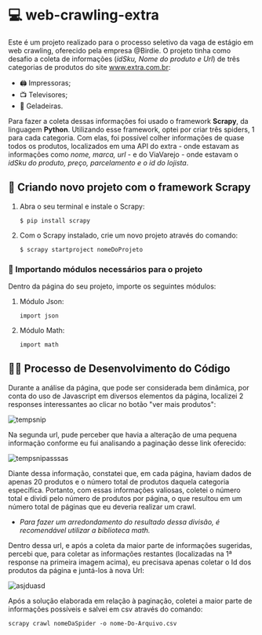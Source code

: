 # 💻 web-crawling-extra

Este é um projeto realizado para o processo seletivo da vaga de estágio em web crawling, oferecido pela empresa @Birdie. O projeto tinha como desafio a coleta de informações (*idSku, Nome do produto e Url*) de três categorias de produtos do site www.extra.com.br:

* 🖨️ Impressoras;
* 📺 Televisores;
* 🧊 Geladeiras.

Para fazer a coleta dessas informações foi usado o framework **Scrapy**, da linguagem **Python**. Utilizando esse framework, optei por criar três spiders, 1 para cada categoria. Com elas, foi possível colher informações de quase todos os produtos, localizados em uma API do extra - onde estavam as informações como *nome, marca, url* - e do ViaVarejo - onde estavam o *idSku do produto, preço, parcelamento e o id do lojista*.

## 📁 Criando novo projeto com o framework Scrapy

1. Abra o seu terminal e instale o Scrapy:

   ```$ pip install scrapy```

2. Com o Scrapy instalado, crie um novo projeto através do comando:

    ```$ scrapy startproject nomeDoProjeto```
    
 
### 🧮 Importando módulos necessários para o projeto

Dentro da página do seu projeto, importe os seguintes módulos:

1. Módulo Json:

   ```import json```

2. Módulo Math:
   
   ```import math```

## 👩‍💻 Processo de Desenvolvimento do Código

Durante a análise da página, que pode ser considerada bem dinâmica, por conta do uso de Javascript em diversos elementos da página, localizei 2 responses interessantes ao clicar no botão "ver mais produtos":

![tempsnip](https://user-images.githubusercontent.com/82274021/126075819-0fa7a689-c990-4df2-a2e8-8db9a6206d81.jpg)

Na segunda url, pude perceber que havia a alteração de uma pequena informação conforme eu fui analisando a paginação desse link oferecido:

![tempsnipasssas](https://user-images.githubusercontent.com/82274021/126076573-ee1efca9-a18b-455f-b3b1-c24b74349100.jpg)

Diante dessa informação, constatei que, em cada página, haviam dados de apenas 20 produtos e o número total de produtos daquela categoria específica. Portanto, com essas informações valiosas, coletei o número total e dividi pelo número de produtos por página, o que resultou em um número total de páginas que eu deveria realizar um crawl.

   * *Para fazer um arredondamento do resultado dessa divisão, é recomendável utilizar a biblioteca math.*

Dentro dessa url, e após a coleta da maior parte de informações sugeridas, percebi que, para coletar as informações restantes (localizadas na 1ª response na primeira imagem acima), eu precisava apenas coletar o Id dos produtos da página e juntá-los à nova Url:

![asjduasd](https://user-images.githubusercontent.com/82274021/126077162-bc56ee8e-0efd-4995-9ef7-5d27d08adcb4.jpg)

Após a solução elaborada em relação à paginação, coletei a maior parte de informações possíveis e salvei em csv através do comando:

   ```scrapy crawl nomeDaSpider -o nome-Do-Arquivo.csv```










